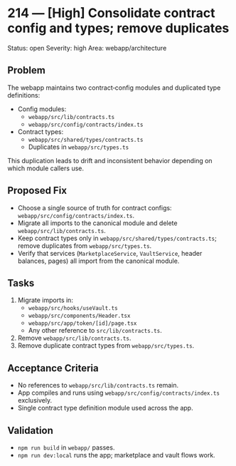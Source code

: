 # 214 — [High] Consolidate contract config and types; remove duplicates

Status: open
Severity: high
Area: webapp/architecture

## Problem
The webapp maintains two contract‑config modules and duplicated type definitions:

- Config modules:
  - `webapp/src/lib/contracts.ts`
  - `webapp/src/config/contracts/index.ts`
- Contract types:
  - `webapp/src/shared/types/contracts.ts`
  - Duplicates in `webapp/src/types.ts`

This duplication leads to drift and inconsistent behavior depending on which module callers use.

## Proposed Fix
- Choose a single source of truth for contract configs: `webapp/src/config/contracts/index.ts`.
- Migrate all imports to the canonical module and delete `webapp/src/lib/contracts.ts`.
- Keep contract types only in `webapp/src/shared/types/contracts.ts`; remove duplicates from `webapp/src/types.ts`.
- Verify that services (`MarketplaceService`, `VaultService`, header balances, pages) all import from the canonical module.

## Tasks
1) Migrate imports in:
   - `webapp/src/hooks/useVault.ts`
   - `webapp/src/components/Header.tsx`
   - `webapp/src/app/token/[id]/page.tsx`
   - Any other reference to `src/lib/contracts.ts`.
2) Remove `webapp/src/lib/contracts.ts`.
3) Remove duplicate contract types from `webapp/src/types.ts`.

## Acceptance Criteria
- No references to `webapp/src/lib/contracts.ts` remain.
- App compiles and runs using `webapp/src/config/contracts/index.ts` exclusively.
- Single contract type definition module used across the app.

## Validation
- `npm run build` in `webapp/` passes.
- `npm run dev:local` runs the app; marketplace and vault flows work.

